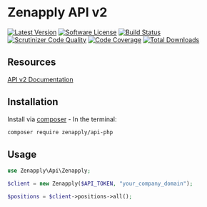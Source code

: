 # Zenapply API v2
[![Latest Version](https://img.shields.io/github/release/zenapply/api-php.svg?style=flat-square)](https://github.com/zenapply/api-php/releases)
[![Software License](https://img.shields.io/badge/license-MIT-brightgreen.svg?style=flat-square)](LICENSE.md)
[![Build Status](https://travis-ci.org/zenapply/api-php.svg?branch=master)](https://travis-ci.org/zenapply/api-php)
[![Scrutinizer Code Quality](https://scrutinizer-ci.com/g/zenapply/api-php/badges/quality-score.png?b=master)](https://scrutinizer-ci.com/g/zenapply/api-php/?branch=master)
[![Code Coverage](https://scrutinizer-ci.com/g/zenapply/api-php/badges/coverage.png?b=master)](https://scrutinizer-ci.com/g/zenapply/api-php/?branch=master)
[![Total Downloads](https://img.shields.io/packagist/dt/zenapply/api-php.svg?style=flat-square)](https://packagist.org/packages/zenapply/api-php)

## Resources
[API v2 Documentation](https://zenapply.docs.apiary.io/)

## Installation

Install via [composer](https://getcomposer.org/) - In the terminal:
```bash
composer require zenapply/api-php
```

## Usage
```php
use Zenapply\Api\Zenapply;

$client = new Zenapply($API_TOKEN, "your_company_domain");

$positions = $client->positions->all();
```
